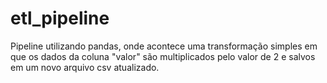 # etl_pipeline

Pipeline utilizando pandas, onde acontece uma transformação simples em que os dados da coluna "valor" são multiplicados pelo valor de 2 e salvos em um novo arquivo csv atualizado. 
